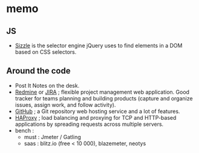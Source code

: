 # memo

## JS

* [Sizzle](http://sizzlejs.com/) is the selector engine jQuery uses to find elements in a DOM based on CSS selectors.

## Around the code

* Post It Notes on the desk.
* [Redmine](http://www.redmine.org/) or [JIRA](https://fr.atlassian.com/wac/software/jira) ; flexible project management web application. Good tracker for teams planning and building products (capture and organize issues, assign work, and follow activity).
* [GitHub](https://github.com) ; a Git repository web hosting service and a lot of features.
* [HAProxy](http://www.haproxy.org/) ; load balancing and proxying for TCP and HTTP-based applications by spreading requests across multiple servers.
* bench : 
  * must : Jmeter / Gatling
  * saas : blitz.io (free < 10 000), blazemeter, neotys

